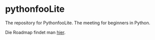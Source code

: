 # pythonfooLite
The repository for PythonfooLite. The meeting for beginners in Python.

Die Roadmap findet man [hier](https://github.com/pythonfoo/pythonfooLite/wiki/Pythonfoo-fuer-Anfaenger).
